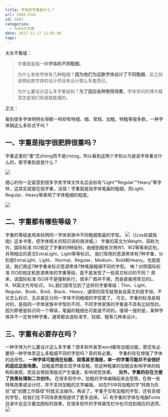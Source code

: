 ```yaml
---
title: 字体的字重是什么？
url: 1683.html
id: 1683
categories:
  - huhuの文章
date: 2017-12-17 12:05:06
tags:
---
```


太长不看版：

> 字重就是指一种**字体的不同粗细**。
> 
> 为什么有些字体有几种粗细？**因为他们为这款字体设计了不同粗细**。反之则说明此款字体的设计师没有设计那么多套而已。
> 
> 为什么要设计这么多字重级别？**为了适应各种使用场景**。字体学问的博大精深怎是我们轻易就能懂的。

正文：

看到很多字体明明长得都一样却有特细、细、常规、加粗、特粗等很多款，一种字体搞这么多形式干吗？

一、字重是指字很肥胖很重吗？
--------------

字重这里的“重”念zhòng而不是chóng，所以看到这两个字别以为是说字体重合什么的，那字重到底是什么？

![](https://pic2.zhimg.com/50/v2-15c202d7d4fd7258b7b8d20c59402656_hd.jpg)

细心的你一定留意到很多字库字体文件名后会标有“Light”“Regular”“Heavy”等字样，这其实就是在指字重，没错！字重就是指字体笔画的粗细，而Light、Regular、Heavy等表明了字体粗细的程度。

![](https://pic2.zhimg.com/50/v2-2162184df516437c772abc6db5425514_hd.jpg)

二、字重都有哪些等级？
-----------

字重的等级是用来标明同一字体家族中不同粗细笔画的字型。 ![](https://img3.doubanio.com/lpic/s2501176.jpg)（《css权威指南》这本书里，把字体相关的知识讲的很详细。） 字重的英文为Weight，简称为W，国际标准 ISO规定了字重的9种级别，由细到粗依次用W1、W2等等来区别，并用相应的英文ExtraLight、Light等等标识。 我们常用的思源黑体有7种字重，分别是ExtraLight、Light、 Normal、Regular、Medium、Bold和Heavy。也就是说，我们用这7种字重来标识思源黑体7种笔画粗细不同的字型。 咦？对照国际标准 ISO的规定和思源黑体的字重等级，是不是发现了一些英文标识的不同？ 原来，该国际标准 ISO并不是强制执行，很多厂商并不用，而是直接用常见的L、 R、M英文代号标识。 So,我们就常见到了这样的字重等级：Thin、Light、Regular、Book、Bold、Black、Heavy，通常的简写就用各自英文的首字母。不论怎么标识，无非是区分同一字体不同粗细的字型罢了。 可见，字重的标准是相对的，是指同一字体家族中字型的不同，不同字体家族的字重是不具有比较性的。 因为即便是标识同一个等级，笔画的粗细也可能是不同的。值得一提的是，某种字体并不一定有9种字重，通常都会选标准字、较细、粗等几种来设计。

三、字重有必要存在吗？
-----------

一种字体为什么要设计这么多字重？很多软件甚至word都有加粗功能，那还有必要把一种字体弄这么多粗细不同的字型吗？真的有必要。   字重的存在增强了字体的适用性。 **一种字体可能用在标题、段落甚至海报，单一的字重可能并不会很好的适应这些场景。** 加粗虽然能实现字体变粗，但这种粗暴的加粗会影响字体的结构和美观，而且会使段落版式产生偏差，影响视觉效果。   **另外，字重的存在方便了效果处理和二次创作。** 在很多软件中，加粗的字体编辑起来会受限，在做一些特殊效果或设计时，并不支持加粗的文字编辑。 如在PS中将加粗的字“转换为形状”或“创建工作路径”时就无法操作。再说了，字重不仅有加粗的字型，还有变细的字型，给我们在不同场景使用提供了更多选择。 ![](http://h2y.net.cn/wp-content/uploads/2017/12/C0W__1_ZRFCMKZQE7M4.png) 有字重的字体在电脑Fonts目录中会显示叠加图标的效果，在很多软件的字体属性栏中也可找到相应的选项。 ![](http://h2y.net.cn/wp-content/uploads/2017/12/GE_KGW5HM8FFAJ53WGC.png)